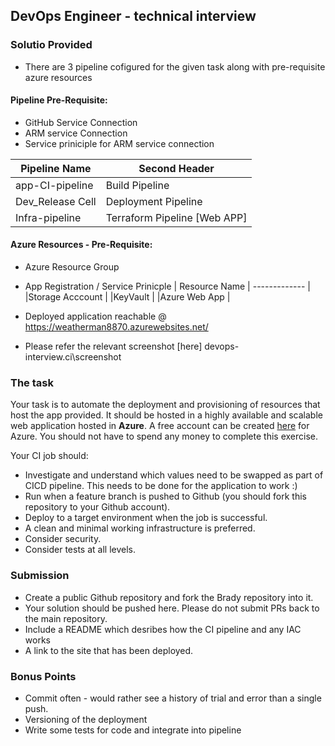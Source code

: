 ## DevOps Engineer - technical interview

### Solutio Provided
- There are 3 pipeline cofigured for the given task along with pre-requisite azure resources
#### Pipeline Pre-Requisite:
- GitHub Service Connection
- ARM service Connection
- Service priniciple for ARM service connection

Pipeline Name     | Second Header
-------------     | -------------
app-CI-pipeline   | Build Pipeline
Dev_Release Cell  | Deployment Pipeline
Infra-pipeline    | Terraform Pipeline [Web APP]

#### Azure Resources - Pre-Requisite:
- Azure Resource Group
- App Registration / Service Prinicple
| Resource Name     | 
-------------     | 
|Storage Acccount | 
|KeyVault    | 
|Azure Web App | 

- Deployed application reachable @ https://weatherman8870.azurewebsites.net/
- Please refer the relevant screenshot [here] devops-interview\.ci\screenshot

### The task
Your task is to automate the deployment and provisioning of resources that host the app provided.
It should be hosted in a highly available and scalable web application hosted in **Azure**. A free account can be created [here](https://azure.microsoft.com/en-gb/free/)
for Azure.  You should not have to spend any money to complete this exercise. 

Your CI job should:
- Investigate and understand which values need to be swapped as part of CICD pipeline. This needs to be done for the application to work :)  
- Run when a feature branch is pushed to Github (you should fork this repository to your Github account). 
- Deploy to a target environment when the job is successful.
- A clean and minimal working infrastructure is preferred. 
- Consider security.
- Consider tests at all levels. 

### Submission
- Create a public Github repository and fork the Brady repository into it. 
- Your solution should be pushed here.  Please do not submit PRs back to the main repository.
- Include a README which desribes how the CI pipeline and any IAC works
- A link to the site that has been deployed. 

### Bonus Points
- Commit often - would rather see a history of trial and error than a single push. 
- Versioning of the deployment
- Write some tests for code and integrate into pipeline